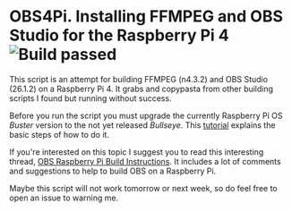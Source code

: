 # OBS4Pi. Installing FFMPEG and OBS Studio for the Raspberry Pi 4 ![Build passed](https://img.shields.io/badge/build-passed-green)

This script is an attempt for building FFMPEG (n4.3.2) and OBS Studio (26.1.2) on a Raspberry Pi 4. It grabs and copypasta from other building scripts I found but 
running without success.

Before you run the script you must upgrade the currently Raspberry Pi OS *Buster* version to the not yet released *Bullseye*. This [tutorial](https://raspberrytips.com/update-raspberry-pi-latest-version/) explains the basic steps 
of how to do it.

If you're interested on this topic I suggest you to read this interesting thread, [OBS Raspberry Pi Build Instructions](https://obsproject.com/forum/threads/obs-raspberry-pi-build-instructions.115739/). It includes a lot of comments and suggestions to help to build OBS on a Raspberry Pi.

Maybe this script will not work tomorrow or next week, so do feel free to open an issue to warning me.
